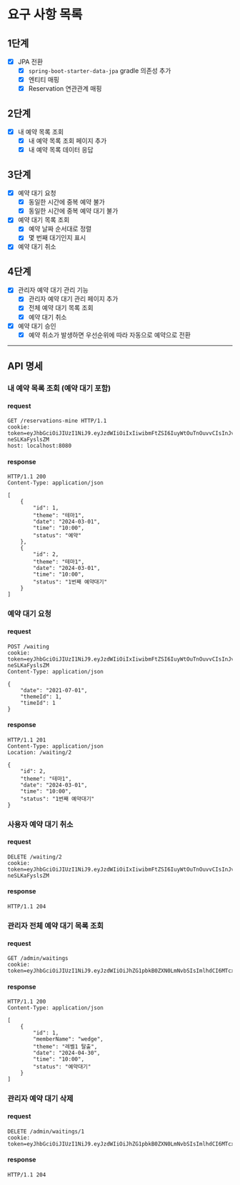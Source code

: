 # 요구 사항 목록

## 1단계

- [x] JPA 전환
    - [x] `spring-boot-starter-data-jpa` gradle 의존성 추가
    - [x] 엔티티 매핑
    - [x] Reservation 연관관계 매핑

## 2단계

- [x] 내 예약 목록 조회
    - [x] 내 예약 목록 조회 페이지 추가
    - [x] 내 예약 목록 데이터 응답

## 3단계

- [x] 예약 대기 요청
    - [x] 동일한 시간에 중복 예약 불가
    - [x] 동일한 시간에 중복 예약 대기 불가
- [x] 예약 대기 목록 조회
    - [x] 예약 날짜 순서대로 정렬
    - [x] 몇 번째 대기인지 표시
- [x] 예약 대기 취소

## 4단계

-[x] 관리자 예약 대기 관리 기능
    - [x] 관리자 예약 대기 관리 페이지 추가
    - [x] 전체 예약 대기 목록 조회
    - [x] 예약 대기 취소
- [x] 예약 대기 승인
    - [x] 예약 취소가 발생하면 우선순위에 따라 자동으로 예약으로 전환

---

## API 명세

### 내 예약 목록 조회 (예약 대기 포함)

#### request

```http request
GET /reservations-mine HTTP/1.1
cookie: token=eyJhbGciOiJIUzI1NiJ9.eyJzdWIiOiIxIiwibmFtZSI6IuyWtOuTnOuvvCIsInJvbGUiOiJBRE1JTiJ9.vcK93ONRQYPFCxT5KleSM6b7cl1FE-neSLKaFyslsZM
host: localhost:8080
```

#### response

```http request
HTTP/1.1 200
Content-Type: application/json

[
    {
        "id": 1,
        "theme": "테마1",
        "date": "2024-03-01",
        "time": "10:00",
        "status": "예약"
    },
    {
        "id": 2,
        "theme": "테마1",
        "date": "2024-03-01",
        "time": "10:00",
        "status": "1번째 예약대기"
    }
]
```

### 예약 대기 요청

#### request

```http request
POST /waiting
cookie: token=eyJhbGciOiJIUzI1NiJ9.eyJzdWIiOiIxIiwibmFtZSI6IuyWtOuTnOuvvCIsInJvbGUiOiJBRE1JTiJ9.vcK93ONRQYPFCxT5KleSM6b7cl1FE-neSLKaFyslsZM
Content-Type: application/json

{
    "date": "2021-07-01",
    "themeId": 1,
    "timeId": 1
}
```

#### response

```http request
HTTP/1.1 201
Content-Type: application/json
Location: /waiting/2

{
    "id": 2,
    "theme": "테마1",
    "date": "2024-03-01",
    "time": "10:00",
    "status": "1번째 예약대기"
}
```

### 사용자 예약 대기 취소

#### request

```http request
DELETE /waiting/2
cookie: token=eyJhbGciOiJIUzI1NiJ9.eyJzdWIiOiIxIiwibmFtZSI6IuyWtOuTnOuvvCIsInJvbGUiOiJBRE1JTiJ9.vcK93ONRQYPFCxT5KleSM6b7cl1FE-neSLKaFyslsZM
```

#### response

```http request
HTTP/1.1 204
```

### 관리자 전체 예약 대기 목록 조회

#### request
```http request
GET /admin/waitings
cookie: token=eyJhbGciOiJIUzI1NiJ9.eyJzdWIiOiJhZG1pbkB0ZXN0LmNvbSIsImlhdCI6MTcxNjM3MTA4NiwiZXhwIjoxNzE2Mzc0Njg2fQ.4PoyEWxALi18Z7Hz3XBxwFqFuANGnudm3OTc4BrpLFY
```

#### response
```http request
HTTP/1.1 200 
Content-Type: application/json

[
    {
        "id": 1,
        "memberName": "wedge",
        "theme": "레벨1 탈출",
        "date": "2024-04-30",
        "time": "10:00",
        "status": "예약대기"
    }
]
```

### 관리자 예약 대기 삭제

#### request
```http request
DELETE /admin/waitings/1
cookie: token=eyJhbGciOiJIUzI1NiJ9.eyJzdWIiOiJhZG1pbkB0ZXN0LmNvbSIsImlhdCI6MTcxNjM3MTA4NiwiZXhwIjoxNzE2Mzc0Njg2fQ.4PoyEWxALi18Z7Hz3XBxwFqFuANGnudm3OTc4BrpLFY
```

#### response
```http request
HTTP/1.1 204 
```
